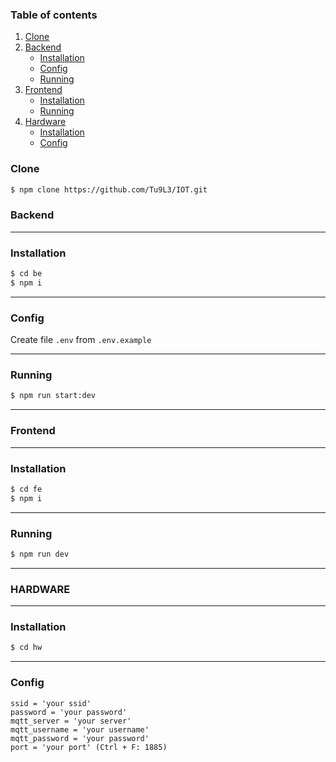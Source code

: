 ### Table of contents

1. [Clone](#clone)
2. [Backend](#backend)
    - [Installation](#installation)
    - [Config](#config)
    - [Running](#running)
3. [Frontend](#frontend)
    - [Installation](#installation-1)
    - [Running](#running-1)
4. [Hardware](#hardware)
    - [Installation](#installation-2)
    - [Config](#config-1)

### Clone

```bash
$ npm clone https://github.com/Tu9L3/IOT.git
```

### Backend

---
### Installation
```bash
$ cd be
$ npm i
```
---
### Config
Create file `.env` from `.env.example`

---
### Running
```bash
$ npm run start:dev
```

---
### Frontend

---
### Installation
```bash
$ cd fe
$ npm i
```

---
### Running
```bash
$ npm run dev
```

---
### HARDWARE

---
### Installation
```bash
$ cd hw
```

---
### Config

```
ssid = 'your ssid'
password = 'your password'
mqtt_server = 'your server'
mqtt_username = 'your username'
mqtt_password = 'your password'
port = 'your port' (Ctrl + F: 1885)
```